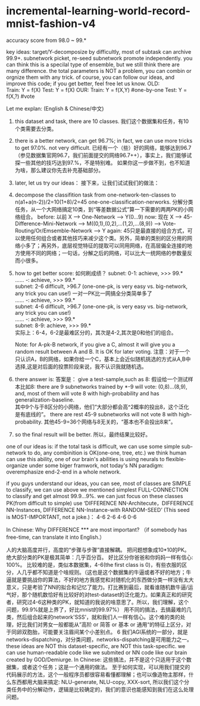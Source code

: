 # incremental-learning-world-record-mnist-fashion-v4

accuracy score from 98.0 ~ 99.*

key ideas: 
   target/Y-decomposize by difficultly, most of subtask can archive 99.9+.
   subnetwork picket, re-seed
   subnetwork promote independently.
   you can think this is a specilal type of ensemble, but we still think there are many difference.
   the total parameters is NOT a problem, you can combin or orgnize them with any trick.
   of course, you can follow our ideas, and improve this code; if you get better, feel free let us know.
   OLD:   
      Train:  Y = f(X)
      Test: Y = f(X)
   OUR:
      Train: Y = f(X,Y)   #one-by-one
      Test: Y = f(X,?)  #vote
   

Let me explan: (English & Chinese/中文)
1. this dataset and task, there are 10 classes.
   我们这个数据集和任务，有10个类需要去分类。
2. there is a better network, can get 96.7%; in fact, we can use more tricks to get 97.0%.  not very difficult.
   已经有一个（些）好的网络，能够达到96.7（参见数据集官网96.7，我们前面提交的网络96.7++），事实上，我们能够试探一些其他的技巧达到97.%，不是特别难。
   如果你这一步做不到，也不知道为啥，那么建议你先去补充基础部分。
   
3. later, let us try our ideas：
   接下来，让我们试试我们的做法：
4. decompose the classifition task from one-network-ten-classes to n(a1+a(n-2))/2=10(1+8)/2=45 one-one-classification-nerworks.
   分解分类任务，从一个大网络搞定10类，到“等差数据公式”算一下需要的两两PK的小网络组合。
   before: 以前
   X --> One-Network --> Y(0...9)
   now: 现在
   X --> 45-Difference-Mini-Network --> M((0,1),(0,2),...(1,2),...(8,9))  --> Vote-Routing/Or/Emsemble-Network  --> Y
   again: 45只是最直接的组合方式，可以使用任何组合或者其他技巧来减少这个类。另外，简单的类别的区分用的网络小多了；再另外，底层视觉特征的提取可以同用网络，在高层偏全连接的地方使用不同的网络；一句话，分解之后的网络，可以比大一统网络的参数量反而小很多。
5. how to get better score: 如何刷成绩？
   subnet: 0-1:   achieve, >>> 99.*  
   ......  *-*:   achieve, >>> 99.*  
   subnet: 2-6    difficult,  >96.7  (one-one-pk, is very easy vs. big-network, any trick you can use!) 一对一PK比一网搞全分类简单多了  
   ......  *-*:   achieve, >>> 99.*  
   subnet: 4-6    difficult,  >96.7  (one-one-pk, is very easy vs. big-network, any trick you can use!)  
   ......  *-*:   achieve, >>> 99.*  
   subnet: 8-9:   achieve, >>> 99.*  
   实际上：6-4，6-2是最难区分的，其次是4-2,其次是0和他们的组合。
   
   Note: for A-pk-B network, if you give a C, almost it will give you a random result between A and B. It is OK for later voting.
   注意：对于一个只认识A，B的网络，如果你给一个C，基本上会近似随机挑选的方式从A,B中选择,这是对后面的投票阶段来说，我不认识我就随机选。
6. there answer is: 答案是：
   give a test-sample,such as 8:
   假设给一个测试样本比如8:
   there are 9 subnetworks trained by *-9 will vote: (0,8)...(8,9), and, most of them will vote 8 with high-probability and has generalization-baseline.  
   其中9个与于8区分的小网络，他们“大部分都会高^2概率的投出8，这个泛化是有底线的”。
   there are rest 45-9 subnetworks will not vote 8 with high-probability.
   其他45-9=36个网络与8无关的，“基本也不会投出8来”。
7. so the final result will be better.
   所以，最终结果比较好。
   


one of our ideas is: if the total task is difficult, we can use some simple sub-network to do, any combinition is OK(one-one, tree, etc.) we think human can use this ability, one of our brain's abilities is using neurals to flexible-organize under some biger framwork, not today's NN paradigm: overemphasize end-2-end in a whole network.

if you guys understand our ideas, you can see, most of classes are SIMPLE to classify, we can use above we mentioned simplest FULL-CONNECTION to classify and get almost 99.9...9%. we can just focus on these classes PK(from difficult to simple) use ‘DIFFERENCE NN-Architecute，DIFFERENCE NN-Instances, DIFFERENCE NN-Instance-with RANDOM-SEED’ (This seed is MOST-IMPORTANT, not a joke.)：
4-6
2-6 4-6
0-6

In Chinese: Why DIFFERENCE *** are most important? （if somebody has free-time, can translate it into English.）

人的大脑高度并行，高度的“步骤与步骤”直接解耦。
把问题想象成10*10的PK。
绝大部分类的PK是极其简单：几乎百分百。 好比区分你爸爸和你妈妈一样有信心: 100%。
比较难的是，类似本数据集，4-6(the first class is 0)，有些衣服的区分，人几乎都不知道是个啥规则。（这也是这个数据集的牛逼或者不好的地方；牛逼就是要挑战你的算法，不好的地方我感觉和对随机化的东西做分类一样没有太大意义，只是考验了NN的拟合和记忆了能力。打比赛到最后，就看谁随机数牛逼/运气好，那个随机数恰好有比较好的对test-dataset的泛化能力。如果真正和的研究者，研究过4-6这种类的PK，就知道的我说的啥意思了。所以，我们理解，这个问题，99.9%就是上界了，好比mnist的99.97%）
用不同的搞法，去搞最难的几类，然后组合起来的network'SSS'，就和我们人一样有信心。这个难的类的处理，好比我们对男女一般都能从”高阶 or 简答 or 基本 or 通用“的特征上区分，对于同卵双胞胎，可能要关注眉间某个小差别点。
6 我们AGI系统的一部分，就是networks-dispatching，对分类问题，networks-dispatching是可用能力之一。
these ideas are NOT this dataset-specific, are NOT this task-specific.
we can use human-readable code like we submited or NN code like our brain created by GOD/Demiurge.
In Chinese:
这些搞法，并不是这个只适用于这个数据集，或者这个任务；这是一个通用的做法。
至于如何实现，可以用我们提交的代码展示的方法，这个一般程序员都很容易看懂都理解；也可以像造物主那样，什么东西都用大脑来搞定: NLU-generate, NLU-copy, XXX-sort, 所以我们这个分类任务中的分解动作，逻辑是比较确定的，我们的意识也能感知到我们在这么处理问题。


